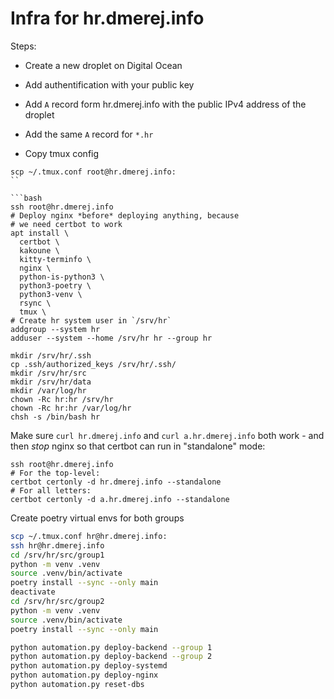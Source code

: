 # Infra for hr.dmerej.info

Steps:

 * Create a new droplet on Digital Ocean
 * Add authentification with your public key
 * Add `A` record form hr.dmerej.info with the public IPv4 address of the droplet
 * Add the same `A` record for `*.hr`


* Copy tmux config

```
scp ~/.tmux.conf root@hr.dmerej.info:
``

```bash
ssh root@hr.dmerej.info
# Deploy nginx *before* deploying anything, because
# we need certbot to work
apt install \
  certbot \
  kakoune \
  kitty-terminfo \
  nginx \
  python-is-python3 \
  python3-poetry \
  python3-venv \
  rsync \
  tmux \
# Create hr system user in `/srv/hr`
addgroup --system hr
adduser --system --home /srv/hr hr --group hr

mkdir /srv/hr/.ssh
cp .ssh/authorized_keys /srv/hr/.ssh/
mkdir /srv/hr/src
mkdir /srv/hr/data
mkdir /var/log/hr
chown -Rc hr:hr /srv/hr
chown -Rc hr:hr /var/log/hr
chsh -s /bin/bash hr
```

Make sure `curl hr.dmerej.info` and `curl a.hr.dmerej.info` both work -
and then *stop* nginx so that certbot can run in "standalone" mode:

```
ssh root@hr.dmerej.info
# For the top-level:
certbot certonly -d hr.dmerej.info --standalone
# For all letters:
certbot certonly -d a.hr.dmerej.info --standalone
```

Create poetry virtual envs for both groups
```bash
scp ~/.tmux.conf hr@hr.dmerej.info:
ssh hr@hr.dmerej.info
cd /srv/hr/src/group1
python -m venv .venv
source .venv/bin/activate
poetry install --sync --only main
deactivate
cd /srv/hr/src/group2
python -m venv .venv
source .venv/bin/activate
poetry install --sync --only main
```

```bash
python automation.py deploy-backend --group 1
python automation.py deploy-backend --group 2
python automation.py deploy-systemd
python automation.py deploy-nginx
python automation.py reset-dbs
```
